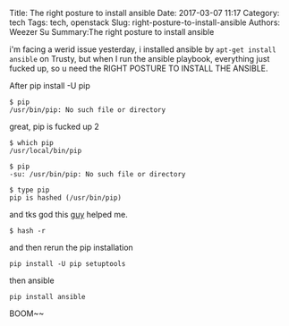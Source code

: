 Title: The right posture to install ansible 
Date: 2017-03-07 11:17
Category: tech
Tags: tech, openstack
Slug: right-posture-to-install-ansible 
Authors: Weezer Su
Summary:The right posture to install ansible 

i'm facing  a werid issue yesterday, i installed ansible by ```apt-get install ansible``` on Trusty, but when I run the ansible playbook, everything just fucked up, so u need the RIGHT POSTURE TO INSTALL THE ANSIBLE.


After pip install -U pip
```
$ pip
/usr/bin/pip: No such file or directory
```
great, pip is fucked up 2
```
$ which pip
/usr/local/bin/pip

$ pip
-su: /usr/bin/pip: No such file or directory

$ type pip
pip is hashed (/usr/bin/pip)
```

and tks god this [guy](http://cheng.logdown.com/tags/pip) helped me.
```
$ hash -r
```

and then rerun the pip installation
```
pip install -U pip setuptools
```

then ansible
```
pip install ansible
```

BOOM~~

